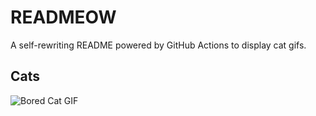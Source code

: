 # READMEOW

A self-rewriting README powered by GitHub Actions to display cat gifs.

## Cats

![Bored Cat GIF](https://media1.giphy.com/media/mlvseq9yvZhba/200.gif?cid=9acd02daz8rd7l59ctlw90v388v3oks7s8q05r4y7pl6e03w&ep=v1_gifs_search&rid=200.gif&ct=g)
